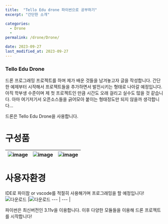 ```yaml
---
title:  "Tello Edu drone 파이썬으로 공부하기"
excerpt: "간단한 소개"

categories:
  - Drone
  -
permalink: /drone/Drone/

date: 2023-09-27
last_modified_at: 2023-09-27
---
```


### Tello Edu Drone
드론 프로그래밍 프로젝트를 하며 제가 배운 것들을 남겨놓고자 글을 작성합니다.
간단한 예제부터 시작해서 프로젝트들을 추가하면서 발전시키는 형태로 나아갈 예정입니다. 
아직 학부생 수준이며 제 첫 프로젝트인 만큼 시간도 오래 걸리고 실수도 많을 것 같습니다.
아마 여기저기서 오픈소스들을 긁어모아 붙이는 형태정도만 되지 않을까 생각합니다...

드론은 Tello Edu Drone을 사용합니다.
# 구성품
![image](https://github.com/k74035/k74035.github.io/assets/126762577/89bdaacd-ecdb-41cf-884d-3d9773bb319b) |![image](https://github.com/k74035/k74035.github.io/assets/126762577/01eee905-99c8-4d7c-af34-1589aad3deff) |![image](https://github.com/k74035/k74035.github.io/assets/126762577/7ae9b493-ba43-44ba-9797-3d2c6ecc95e0)
--- | --- | --- |

# 사용자환경
IDE로 파이참 or vscode를 적절히 사용해가며 프로그래밍을 할 예정입니다!
![다운로드](https://github.com/k74035/k74035.github.io/assets/126762577/6ddb0f4c-7e79-42c0-991a-2ec98145e5c4) |![다운로드](https://github.com/k74035/k74035.github.io/assets/126762577/4da9aed2-b5f1-4333-af2a-b9395320791c)
--- | --- |

파이썬은 최신버전인 3.11v을 이용합니다.
이후 다양한 모듈들을 이용해 드론 프로젝트를 시작합니다!

